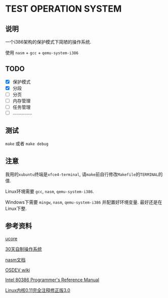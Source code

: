 # TEST OPERATION SYSTEM

## 说明

一个i386架构的保护模式下简陋的操作系统.

使用 `nasm` + `gcc` + `qemu-system-i386`

## TODO

- [x] 保护模式
- [x] 分段
- [ ] 分页
- [ ] 内存管理
- [ ] 任务管理
- [ ] ...............

## 测试

`make` 或者 `make debug`

## 注意

我用的`xubuntu`终端是`xfce4-terminal`, 请`make`前自行修改`Makefile`的`TERMINAL`的值.

Linux环境需要 `gcc`, `nasm`, `qemu-system-i386`.

Windows下需要 `mingw`, `nasm`, `qemu-system-i386` 并配置好环境变量. 最好还是在Linux下整.

## 参考资料

[ucore](https://github.com/chyyuu/ucore_os_lab)

[30天自制操作系统](https://item.jd.com/13148621.html)

[nasm文档](https://www.nasm.us/xdoc/2.15.05/html/)

[OSDEV wiki](https://wiki.osdev.org/Main_Page)

[Intel 80386 Programmer's Reference Manual](https://www.logix.cz/michal/doc/i386/)

[Linux内核0.11完全注释修正版3.0](http://www.oldlinux.org/download/CLK-5.0-WithCover.pdf)
